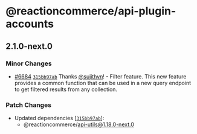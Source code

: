 # @reactioncommerce/api-plugin-accounts

## 2.1.0-next.0

### Minor Changes

- [#6684](https://github.com/reactioncommerce/reaction/pull/6684) [`315bb97ab`](https://github.com/reactioncommerce/reaction/commit/315bb97abc3e70dcb1a89da8adca5468302b24be) Thanks [@sujithvn](https://github.com/sujithvn)! - Filter feature. This new feature provides a common function that can be used in a new query endpoint to get filtered results from any collection.

### Patch Changes

- Updated dependencies [[`315bb97ab`](https://github.com/reactioncommerce/reaction/commit/315bb97abc3e70dcb1a89da8adca5468302b24be)]:
  - @reactioncommerce/api-utils@1.18.0-next.0
